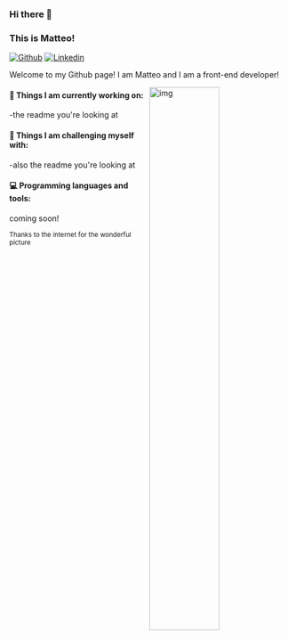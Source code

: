 ### Hi there 👋 
### This is Matteo!

[![Github](https://img.shields.io/badge/-Github-000?style=flat&logo=Github&logoColor=white)](https://github.com/xShackyx)
[![Linkedin](https://img.shields.io/badge/-LinkedIn-blue?style=flat&logo=Linkedin&logoColor=white)](https://www.linkedin.com/in/matteo-bissaro/)

Welcome to my Github page! I am Matteo and I am a front-end developer!  

<img align="right" alt="img" src="https://github.com/xShackyx/xShackyx/dont.jpg" width="50%" height="auto" />


#### 🌱 Things I am currently working on: 
-the readme you're looking at

#### :muscle: Things I am challenging myself with:
-also the readme you're looking at

#### :computer: Programming languages and tools: 
coming soon!

<sub>Thanks to the internet for the wonderful picture</sub>
